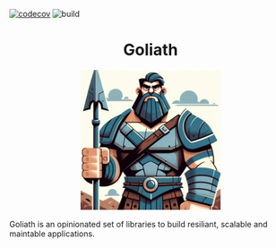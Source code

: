[![codecov](https://codecov.io/gh/Talento90/goliath/graph/badge.svg?token=4AIPK4UXUO)](https://codecov.io/gh/Talento90/goliath)
![build](https://github.com/Talento90/goliath/workflows/build/badge.svg)

<h1 align="center">
    Goliath
</h1>
<p align="center">
    <img src="./assets/goliath.webp" alt="logo" width="250" >
</p>

Goliath is an opinionated set of libraries to build resiliant, scalable and maintable applications.



